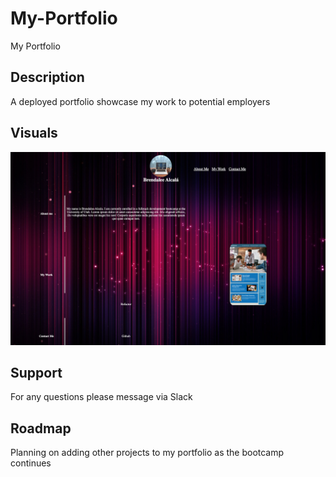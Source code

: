 # My-Portfolio
My Portfolio 

## Description

A deployed portfolio showcase my work to potential employers



## Visuals

![My-Portfolio](./Images/Screen%20Shot%202023-08-30%20at%2010.23.15%20PM.png/)



## Support
For any questions please message via Slack


## Roadmap

Planning on adding other projects to my portfolio as the bootcamp continues


